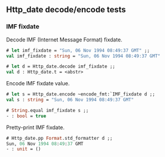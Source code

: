 ## Http_date decode/encode tests

### IMF fixdate

Decode IMF (Internet Message Format) fixdate.


```ocaml
# let imf_fixdate = "Sun, 06 Nov 1994 08:49:37 GMT" ;;
val imf_fixdate : string = "Sun, 06 Nov 1994 08:49:37 GMT"

# let d = Http_date.decode imf_fixdate ;;
val d : Http_date.t = <abstr>
```

Encode IMF fixdate value.

```ocaml
# let s = Http_date.encode ~encode_fmt:`IMF_fixdate d ;;
val s : string = "Sun, 06 Nov 1994 08:49:37 GMT"

# String.equal imf_fixdate s ;;
- : bool = true
```

Pretty-print IMF fixdate.

```ocaml
# Http_date.pp Format.std_formatter d ;;
Sun, 06 Nov 1994 08:49:37 GMT
- : unit = ()
```
